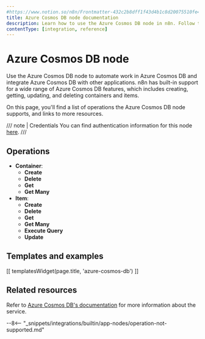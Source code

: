 ```yaml
---
#https://www.notion.so/n8n/Frontmatter-432c2b8dff1f43d4b1c8d20075510fe4
title: Azure Cosmos DB node documentation
description: Learn how to use the Azure Cosmos DB node in n8n. Follow technical documentation to integrate Azure Cosmos DB node into your workflows.
contentType: [integration, reference]
---
```


# Azure Cosmos DB node

Use the Azure Cosmos DB node to automate work in Azure Cosmos DB and integrate Azure Cosmos DB with other applications. n8n has built-in support for a wide range of Azure Cosmos DB features, which includes creating, getting, updating, and deleting containers and items.

On this page, you'll find a list of operations the Azure Cosmos DB node supports, and links to more resources.

///  note  | Credentials
You can find authentication information for this node [here](/integrations/builtin/credentials/azurecosmosdb.md).
///


## Operations

* **Container**:
	* **Create**
	* **Delete**
	* **Get**
	* **Get Many**
* **Item**:
	* **Create**
	* **Delete**
	* **Get**
	* **Get Many**
	* **Execute Query**
	* **Update**

## Templates and examples

<!-- see https://www.notion.so/n8n/Pull-in-templates-for-the-integrations-pages-37c716837b804d30a33b47475f6e3780 -->
[[ templatesWidget(page.title, 'azure-cosmos-db') ]]

## Related resources

<!-- vale Vale.Spelling = NO -->
Refer to [Azure Cosmos DB's documentation](https://learn.microsoft.com/en-us/rest/api/cosmos-db/) for more information about the service.
<!-- vale Vale.Spelling = YES -->

--8<-- "_snippets/integrations/builtin/app-nodes/operation-not-supported.md"
